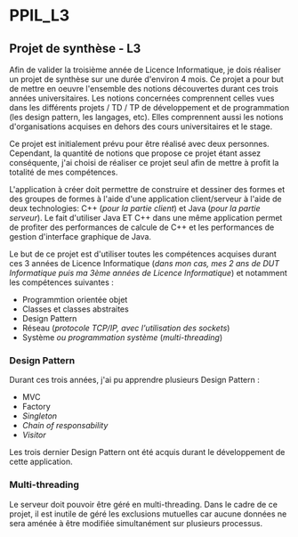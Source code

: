# PPIL_L3
## Projet de synthèse - L3

Afin de valider la troisième année de Licence Informatique, je dois réaliser un projet de synthèse sur une durée d'environ 4 mois.
Ce projet a pour but de mettre en oeuvre l'ensemble des notions découvertes durant ces trois années universitaires. Les notions concernées comprennent celles vues dans les différents projets / TD / TP de développement et de programmation (les design pattern, les langages, etc). Elles comprennent aussi les notions d'organisations acquises en dehors des cours universitaires et le stage.

Ce projet est initialement prévu pour être réalisé avec deux personnes. Cependant, la quantité de notions que propose ce projet étant assez conséquente, j'ai choisi de réaliser ce projet seul afin de mettre à profit la totalité de mes compétences. 

L'application à créer doit permettre de construire et dessiner des formes et des groupes de formes à l'aide d'une application client/serveur à l'aide de deux technologies: C++ (_pour la partie client_) et Java (_pour la partie serveur_).
Le fait d'utiliser Java ET C++ dans une même application permet de profiter des performances de calcule de C++ et les performances de gestion d'interface graphique de Java.

Le but de ce projet est d'utiliser toutes les compétences acquises durant ces 3 années de Licence Informatique (_dans mon cas, mes 2 ans de DUT Informatique puis ma 3ème années de Licence Informatique_) et notamment les compétences suivantes :
  - Programmtion orientée objet
  - Classes et classes abstraites
  - Design Pattern
  - Réseau (_protocole TCP/IP, avec l'utilisation des sockets_)
  - Système _ou programmation système_ (_multi-threading_) 

### Design Pattern

Durant ces trois années, j'ai pu apprendre plusieurs Design Pattern :
  - MVC
  - Factory
  - *Singleton*
  - *Chain of responsability*
  - *Visitor*
  
Les trois dernier Design Pattern ont été acquis durant le développement de cette application.
  
### Multi-threading
  
Le serveur doit pouvoir être géré en multi-threading. Dans le cadre de ce projet, il est inutile de géré les exclusions mutuelles car aucune données ne sera aménée à être modifiée simultanément sur plusieurs processus.
